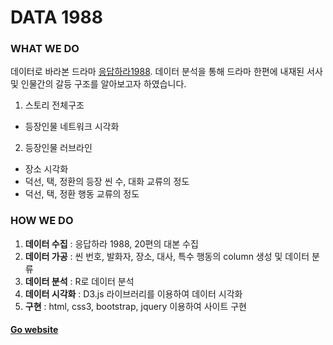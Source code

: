 DATA 1988
==========

### WHAT WE DO
데이터로 바라본 드라마 [응답하라1988](http://program.tving.com/tvn/reply1988). 데이터 분석을 통해 드라마 한편에 내재된 서사 및 인물간의 갈등 구조를 알아보고자 하였습니다.


1. 스토리 전체구조
  - 등장인물 네트워크 시각화
2. 등장인물 러브라인
  - 장소 시각화
  - 덕선, 택, 정환의 등장 씬 수, 대화 교류의 정도
  - 덕선, 택, 정환 행동 교류의 정도


### HOW WE DO

1. **데이터 수집** : 응답하라 1988, 20편의 대본 수집
2. **데이터 가공** : 씬 번호, 발화자, 장소, 대사, 특수 행동의 column 생성 및 데이터 분류
3. **데이터 분석** : R로 데이터 분석
4. **데이터 시각화** : D3.js 라이브러리를 이용하여 데이터 시각화
5. **구현** : html, css3, bootstrap, jquery 이용하여 사이트 구현


#### [Go website](http://reply1988.data-telling.me/)

